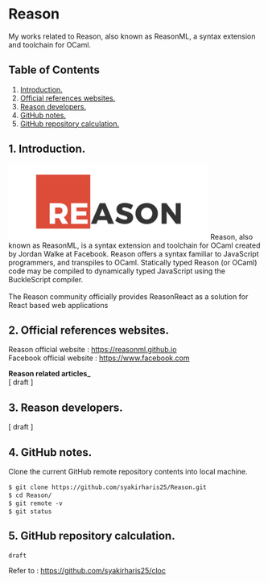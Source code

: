 # Reason
My works related to Reason, also known as ReasonML, a syntax extension and toolchain for OCaml.

## Table of Contents
1. [Introduction.](#introduction)
2. [Official references websites.](#references)
3. [Reason developers.](#developers)
4. [GitHub notes.](#github)
5. [GitHub repository calculation.](#calculation)

<a name="introduction"></a>
## 1. Introduction.
<img src="reason.png" height="150"> 
Reason, also known as ReasonML, is a syntax extension and toolchain for OCaml created by Jordan Walke at Facebook. Reason offers a syntax familiar to JavaScript programmers, and transpiles to OCaml. Statically typed Reason (or OCaml) code may be compiled to dynamically typed JavaScript using the BuckleScript compiler.
<br /><br />
The Reason community officially provides ReasonReact as a solution for React based web applications

<a name="references"></a>
## 2. Official references websites. 
Reason official website : https://reasonml.github.io <br />
Facebook official website : https://www.facebook.com <br />

**Reason related articles_** <br />
[ draft ]

<a name="developers"></a>
## 3. Reason developers.
[ draft ]

<a name="github"></a>
## 4. GitHub notes.
Clone the current GitHub remote repository contents into local machine.
```
$ git clone https://github.com/syakirharis25/Reason.git
$ cd Reason/
$ git remote -v
$ git status
```

<a name="calculation"></a>
## 5. GitHub repository calculation.
```
draft
```
Refer to : https://github.com/syakirharis25/cloc
